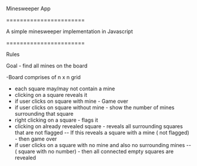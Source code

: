 Minesweeper App

=======================

A simple minesweeper implementation in Javascript

=======================

Rules
  
Goal  - find all mines on the board

-Board comprises of n x n grid
- each square may/may not contain a mine
- clicking on a square reveals it
- if user clicks on square with mine - Game over
- if user clicks on square without mine - show the number of mines surrounding that square
- right clicking on a square - flags it
- clicking on already revealed square - reveals all surrounding squares that are not flagged  -- If this reveals a square with a mine ( not flagged) - then game over
- if user clicks on a square with no mine and also no surrounding mines --( square with no number) - then all connected empty squares are revealed

